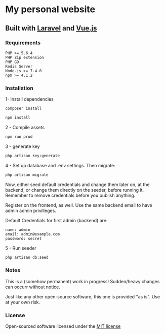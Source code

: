 # My personal website

## Built with [Laravel](https://laravel.com) and [Vue.js](https://vuejs.org)

### Requirements

    PHP >= 5.6.4
    PHP Zip extension
    PHP GD
    Redis Server
    Node.js >= 7.4.0
    npm >= 4.1.2

### Installation

1- Install dependencies

```bash
composer install
```

```bash
npm install
```

2 - Compile assets

```bash
npm run prod
```

3 - generate key

```bash
php artisan key:generate
```

4 - Set up database and .env settings. Then migrate:

```bash
php artisan migrate
```

Now, either seed default credentials and change them later on, at the backend,
or change them directly on the seeder, before running it. Remember
to remove credentials before you publish anything.

Register on the frontend, as well.
Use the same backend email to have admin admin privilleges.

Default Credentials for first admin (backend) are:

    name: admin
    email: admin@example.com
    password: secret

5 - Run seeder

```bash
php artisan db:seed
```


### Notes

This is a (somehow permanent) work in progress! Sudden/heavy changes can occurr without notice.

Just like any other open-source software, this one is provided "as is". Use at your own risk.

### License

Open-sourced software licensed under the [MIT license](http://opensource.org/licenses/MIT)
